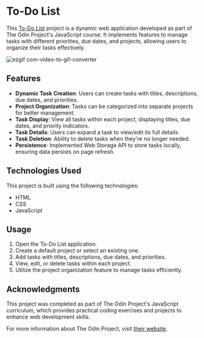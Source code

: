# To-Do List

This [To-Do List](https://vndlgd.github.io/todo-list/) project is a dynamic web application developed as part of The Odin Project's JavaScript course. It implements features to manage tasks with different priorities, due dates, and projects, allowing users to organize their tasks effectively.

![ezgif com-video-to-gif-converter](https://github.com/vndlgd/todo-list/assets/46804151/c85a7763-cf69-4bff-aeb3-2589f9d342df)

## Features

- **Dynamic Task Creation**: Users can create tasks with titles, descriptions, due dates, and priorities.
- **Project Organization**: Tasks can be categorized into separate projects for better management.
- **Task Display**: View all tasks within each project, displaying titles, due dates, and priority indicators.
- **Task Details**: Users can expand a task to view/edit its full details.
- **Task Deletion**: Ability to delete tasks when they're no longer needed.
- **Persistence**: Implemented Web Storage API to store tasks locally, ensuring data persists on page refresh.

## Technologies Used

This project is built using the following technologies:

- HTML
- CSS
- JavaScript

## Usage

1. Open the To-Do List application.
2. Create a default project or select an existing one.
3. Add tasks with titles, descriptions, due dates, and priorities.
4. View, edit, or delete tasks within each project.
5. Utilize the project organization feature to manage tasks efficiently.

## Acknowledgments

This project was completed as part of The Odin Project's JavaScript curriculum, which provides practical coding exercises and projects to enhance web development skills.

For more information about The Odin Project, visit [their website](https://www.theodinproject.com/).
